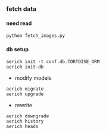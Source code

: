 ### fetch data

#### need read
```bash
python fetch_images.py
```

#### db setup
```
aerich init -t conf.db.TORTOISE_ORM
aerich init-db
```
- modify models
```
aerich migrate
aerich upgrade
```
- rewrite
```
aerich downgrade
aerich history
aerich heads
```